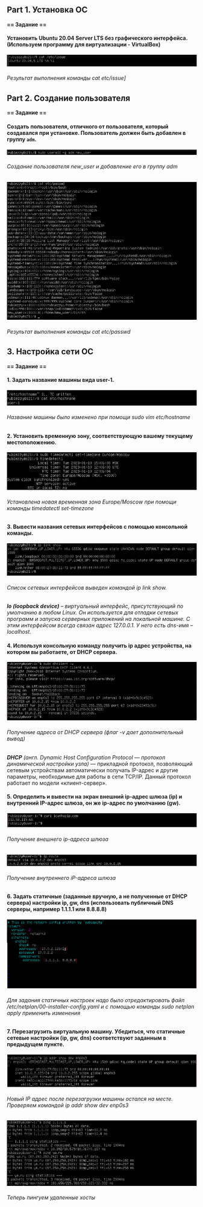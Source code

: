 ## Part 1. Установка ОС
**== Задание ==**

####  Установить  **Ubuntu 20.04 Server LTS**  без графического интерфейса. (Используем программу для виртуализации - VirtualBox)

![Результат выполнения команды cat etc/issue](screenshots/ubuntu_version.png)
###### Результат выполнения команды cat etc/issue]
## Part 2. Создание пользователя
**== Задание ==**
####  Создать пользователя, отличного от пользователя, который создавался при установке. Пользователь должен быть добавлен в группу `adm`.
![Создание пользователя new_user и добавление его в группу adm](screenshots/user_add.png)
###### Создание пользователя new_user и добавление его в группу adm
![Результат выполнения команды cat etc/passwd](screenshots/all_users.png)
###### Результат выполнения команды cat etc/passwd
## 3. Настройка сети ОС
**== Задание ==**
#### 1. Задать название машины вида user-1.
![Название машины было изменено при помощи sudo vim etc/hostname](screenshots/new_hostname.png)
###### Название машины было изменено при помощи sudo vim etc/hostname
#### 2. Установить временную зону, соответствующую вашему текущему местоположению.
![Установлена новая временная зона](screenshots/new_timezone.png)
######  Установлена новая временная зона Europe/Moscow при помощи команды timedatectl set-timezone
#### 3. Вывести названия сетевых интерфейсов с помощью консольной команды.
![Список сетевых интерфейсов](screenshots/network_interfaces.png)
###### Список сетевых интерфейсов выведен командой ip link show.

***_lo_ (loopback device)** – виртуальный интерфейс, присутствующий по умолчанию в любом Linux. Он используется для отладки сетевых программ и запуска серверных приложений на локальной машине. С этим интерфейсом всегда связан адрес _127.0.0.1_. У него есть dns-имя – _localhost_.*
#### 4. Используя консольную команду получить ip адрес устройства, на котором вы работаете, от DHCP сервера.
![Получение адреса](screenshots/get_ip.png)
###### Получение адреса от DHCP сервера (флаг -v дает дополнительный вывод)
**_DHCP_** *(англ. Dynamic Host Configuration Protocol — протокол динамической настройки узла)* — прикладной протокол, позволяющий сетевым устройствам автоматически получать IP-адрес и другие параметры, необходимые для работы в сети TCP/IP. Данный протокол работает по модели «клиент-сервер».

#### 5. Определить и вывести на экран внешний ip-адрес шлюза (ip) и внутренний IP-адрес шлюза, он же ip-адрес по умолчанию (gw).
![Получение внешнего ip-адреса шлюза](screenshots/external_ip.png)
###### Получение внешнего ip-адреса шлюза
![Получение внутреннего IP-адреса шлюза](screenshots/internal_ip.png)
###### Получение внутреннего iP-адреса шлюза
#### 6. Задать статичные (заданные вручную, а не полученные от DHCP сервера) настройки ip, gw, dns (использовать публичный DNS серверы, например 1.1.1.1 или 8.8.8.8)
![Задание ip, gw, dns](screenshots/static_configure.png)
###### Для задания статичных настроек надо было отредактировать файл /etc/netplan/00-installer-config.yaml и с помощью команды sudo netplan apply применить изменения
#### 7. Перезагрузить виртуальную машину. Убедиться, что статичные сетевые настройки (ip, gw, dns) соответствуют заданным в предыдущем пункте.
![Новый статический адрес](screenshots/new_static_ip.png)
###### Новый IP адрес после перезагрузки машины остался на месте. Проверяем командой ip addr show dev enp0s3
![ping удаленных хостов](screenshots/ping.png)
###### Теперь пингуем удаленные хосты
